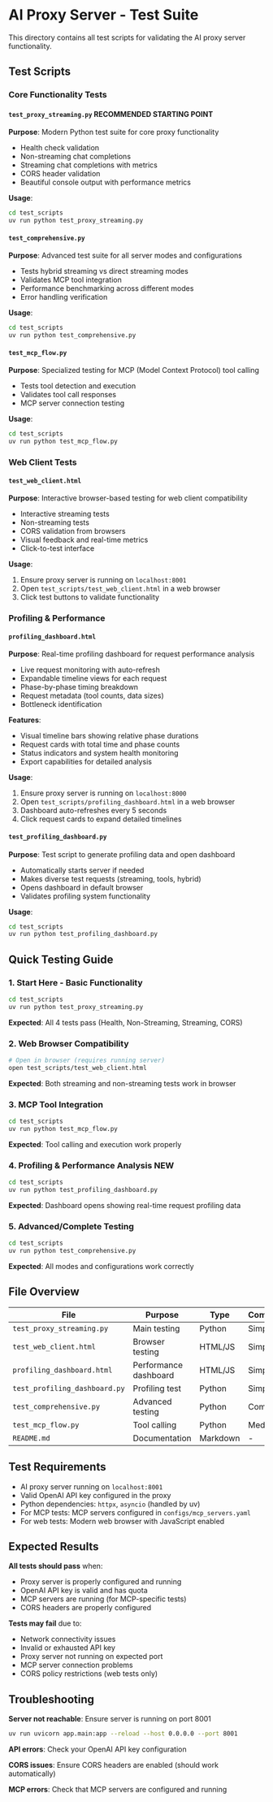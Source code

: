 # AI Proxy Server - Test Suite

This directory contains all test scripts for validating the AI proxy server functionality.

## Test Scripts

### Core Functionality Tests

#### `test_proxy_streaming.py` **RECOMMENDED STARTING POINT**
**Purpose**: Modern Python test suite for core proxy functionality
- Health check validation
- Non-streaming chat completions
- Streaming chat completions with metrics
- CORS header validation
- Beautiful console output with performance metrics

**Usage**:
```bash
cd test_scripts
uv run python test_proxy_streaming.py
```

#### `test_comprehensive.py`
**Purpose**: Advanced test suite for all server modes and configurations
- Tests hybrid streaming vs direct streaming modes
- Validates MCP tool integration
- Performance benchmarking across different modes
- Error handling verification

**Usage**:
```bash
cd test_scripts
uv run python test_comprehensive.py
```

#### `test_mcp_flow.py`
**Purpose**: Specialized testing for MCP (Model Context Protocol) tool calling
- Tests tool detection and execution
- Validates tool call responses
- MCP server connection testing

**Usage**:
```bash
cd test_scripts
uv run python test_mcp_flow.py
```

### Web Client Tests

#### `test_web_client.html`
**Purpose**: Interactive browser-based testing for web client compatibility
- Interactive streaming tests
- Non-streaming tests
- CORS validation from browsers
- Visual feedback and real-time metrics
- Click-to-test interface

**Usage**:
1. Ensure proxy server is running on `localhost:8001`
2. Open `test_scripts/test_web_client.html` in a web browser
3. Click test buttons to validate functionality

### Profiling & Performance

#### `profiling_dashboard.html`
**Purpose**: Real-time profiling dashboard for request performance analysis
- Live request monitoring with auto-refresh
- Expandable timeline views for each request
- Phase-by-phase timing breakdown
- Request metadata (tool counts, data sizes)
- Bottleneck identification

**Features**:
- Visual timeline bars showing relative phase durations
- Request cards with total time and phase counts
- Status indicators and system health monitoring
- Export capabilities for detailed analysis

**Usage**:
1. Ensure proxy server is running on `localhost:8000`
2. Open `test_scripts/profiling_dashboard.html` in a web browser
3. Dashboard auto-refreshes every 5 seconds
4. Click request cards to expand detailed timelines

#### `test_profiling_dashboard.py`
**Purpose**: Test script to generate profiling data and open dashboard
- Automatically starts server if needed
- Makes diverse test requests (streaming, tools, hybrid)
- Opens dashboard in default browser
- Validates profiling system functionality

**Usage**:
```bash
cd test_scripts
uv run python test_profiling_dashboard.py
```

## Quick Testing Guide

### 1. Start Here - Basic Functionality
```bash
cd test_scripts
uv run python test_proxy_streaming.py
```
**Expected**: All 4 tests pass (Health, Non-Streaming, Streaming, CORS)

### 2. Web Browser Compatibility
```bash
# Open in browser (requires running server)
open test_scripts/test_web_client.html
```
**Expected**: Both streaming and non-streaming tests work in browser

### 3. MCP Tool Integration
```bash
cd test_scripts
uv run python test_mcp_flow.py
```
**Expected**: Tool calling and execution work properly

### 4. Profiling & Performance Analysis **NEW**
```bash
cd test_scripts
uv run python test_profiling_dashboard.py
```
**Expected**: Dashboard opens showing real-time request profiling data

### 5. Advanced/Complete Testing
```bash
cd test_scripts
uv run python test_comprehensive.py
```
**Expected**: All modes and configurations work correctly

## File Overview

| File | Purpose | Type | Complexity |
|------|---------|------|------------|
| `test_proxy_streaming.py` | Main testing | Python | Simple |
| `test_web_client.html` | Browser testing | HTML/JS | Simple |
| `profiling_dashboard.html` | Performance dashboard | HTML/JS | Simple |
| `test_profiling_dashboard.py` | Profiling test | Python | Simple |
| `test_comprehensive.py` | Advanced testing | Python | Complex |
| `test_mcp_flow.py` | Tool calling | Python | Medium |
| `README.md` | Documentation | Markdown | - |

## Test Requirements

- AI proxy server running on `localhost:8001`
- Valid OpenAI API key configured in the proxy
- Python dependencies: `httpx`, `asyncio` (handled by uv)
- For MCP tests: MCP servers configured in `configs/mcp_servers.yaml`
- For web tests: Modern web browser with JavaScript enabled

## Expected Results

**All tests should pass** when:
- Proxy server is properly configured and running
- OpenAI API key is valid and has quota
- MCP servers are running (for MCP-specific tests)
- CORS headers are properly configured

**Tests may fail** due to:
- Network connectivity issues
- Invalid or exhausted API key
- Proxy server not running on expected port
- MCP server connection problems
- CORS policy restrictions (web tests only)

## Troubleshooting

**Server not reachable**: Ensure server is running on port 8001
```bash
uv run uvicorn app.main:app --reload --host 0.0.0.0 --port 8001
```

**API errors**: Check your OpenAI API key configuration

**CORS issues**: Ensure CORS headers are enabled (should work automatically)

**MCP errors**: Check that MCP servers are configured and running 